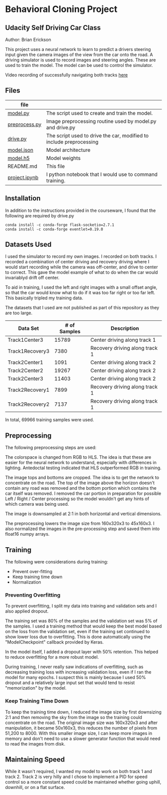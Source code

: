 # Behavioral Cloning Project
## Udacity Self Driving Car Class
Author: Brian Erickson

This project uses a neural network to learn to predict a drivers steering input given the camera images of the view from the car onto the road.  A driving simulator is used to record images and steering angles.  These are used to train the model. The model can be used to control the simulator.

Video recording of successfully navigating both tracks [here](https://youtu.be/5NqPmhm5s3I)


## Files

| file          |                                                |
|---------------|------------------------------------------------
  [model.py](model.py)    | The script used to create and train the model. 
 [preprocess.py](preprocess.py) | Image preprocessing routine used by model.py and drive.py
 [drive.py](drive.py)      | The script used to drive the car, modified to include preprocessing
 [model.json](model.json)    | Model architecture
 [model.h5](model.h5)      | Model weights
 README.md     | This file
[project.ipynb](project.ipynb)    | I python notebook that I would use to command training.
 
## Installation

In addition to the instructions provided in the courseware, I found that the following are required by drive.py

    conda install -c conda-forge flask-socketio=2.7.1
    conda install -c conda-forge eventlet=0.19.0

## Datasets Used

I used the simulator to record my own images.  I recorded on both tracks.  I recorded a combination of center driving and recovery driving where I would start recording while the camera was off-center, and drive to center to correct.  This gave the model example of what to do when the car would invariablyd drift off center.

To aid in training, I used the left and right images with a small offset angle, so that the car would know what to do if it was too far right or too far left.  This basically tripled my training data.

The datasets that I used are not published as part of this repository as they are too large.


| Data Set | # of Samples   | Description|
|----------|----------------|------------|
| Track1Center3 | 15789 | Center driving along track 1 |
| Track1Recovery3 | 7380 | Recovery driving along track 1 |
| Track2Center1 | 1091 | Center driving along track 2 |
| Track2Center2 | 19267 |  Center driving along track 2 |
| Track2Center3 | 11403 |  Center driving along track 2 |
| Track2Recovery1 | 7899 | Recovery driving along track 1 |
| Track2Recovery2 | 7137 | Recovery driving along track 1 |

In total, 69966 training samples were used.

## Preprocessing

The following preprocessing steps are used:

The colorspace is changed from RGB to HLS.  The idea is that these are easier for the neural network to understand, especially with differences in lighting. Antedoctal testing indicated that HLS outperformed RGB in training.

The image tops and bottoms are cropped.  The idea is to get the network to concentrate on the road.  The top of the image above the horizon doesn't contain any road was removed and the bottom portion which contains the car itself was removed.  I removed the car portion in preparation for possible Left / Right / Center processing so the model wouldn't get any hints of which camera was being used.

The image is downsampled at 2:1 in both horizontal and vertical dimensions.

The preprocessing lowers the image size from 160x320x3 to 45x160x3.  I also normalized the images in the pre-processing step and saved them into float16 numpy arrays.  

## Training
The following were considerations during training:
- Prevent over-fitting
- Keep training time down
- Normalization

### Preventing Overfitting
To prevent overfitting, I split my data into training and validation sets and I also applied dropout.

The training set was 80% of the samples and the validation set was 5% of the samples.  I used a training method that would keep the best model based on the loss from the validation set, even if the training set continued to show lower loss due to overfitting.  This is done automatically using the "ModelCheckpoint" callback provided by Keras.

In the model itself, I added a dropout layer with 50% retention.  This helped to reduce overfitting for a more robust model.

During training, I never really saw indications of overfitting, such as decreasing training loss with increasing validation loss, even if I ran the model for many epochs.  I suspect this is mainly because I used 50% dropout and a relatively large input set that would tend to resist "memorization" by the model.

### Keep Training Time Down
To keep the training time down, I reduced the image size by first downsizing 2:1 and then removing the sky from the image so the training could concentrate on the road.  The original image size was 160x320x3 and after manipulation, it became 50x160x3, this reduces the number of pixels from 51,200 to 8000.  With this smaller image size, I can keep more images in memory and don't need to use a slower generator function that would need to read the images from disk.

## Maintaining Speed
While it wasn't required, I wanted my model to work on both track 1 and track 2.  Track 2 is very hilly and I chose to implement a PID for speed control so a more constant speed could be maintained whether going uphill, downhill, or on a flat surface.
